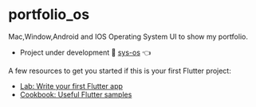 # portfolio_os

Mac,Window,Android and IOS Operating System UI to show my portfolio.

- Project under development 🚧 [sys-os](https://www.sys-os.vercel.app) 👈

A few resources to get you started if this is your first Flutter project:

- [Lab: Write your first Flutter app](https://docs.flutter.dev/get-started/codelab)
- [Cookbook: Useful Flutter samples](https://docs.flutter.dev/cookbook)
